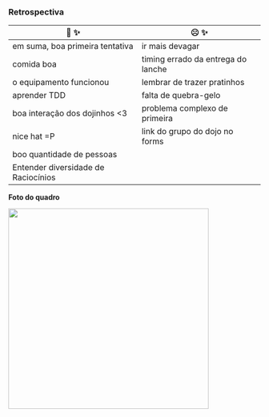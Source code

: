 ### Retrospectiva

| :slightly_smiling_face: :sparkles:  | :frowning_face:    :sparkles:              |
| ------------- |---------------------------------|
| em suma, boa primeira tentativa  | ir mais devagar                 |
| comida boa | timing errado da entrega do lanche |
| o equipamento funcionou | lembrar de trazer pratinhos     |
| aprender TDD  | falta de quebra-gelo            |
| boa interação dos dojinhos <3 | problema complexo de primeira   |
| nice hat =P  | link do grupo do dojo no forms  |
| boo quantidade de pessoas  |                            |
| Entender diversidade de Raciocínios  |                              |



**Foto do quadro**

<img width="400" src="https://user-images.githubusercontent.com/42525687/206072670-3467a954-2fce-4f83-985f-de29719867a3.png" />
